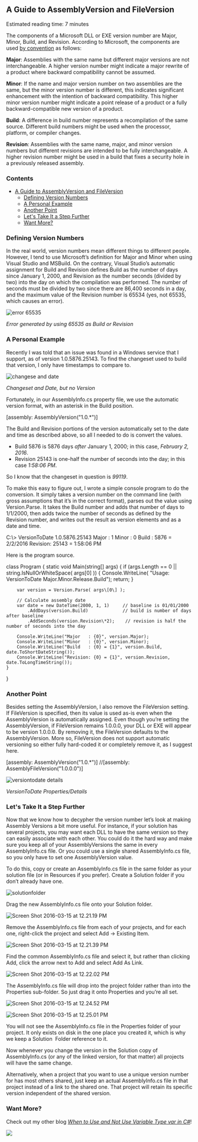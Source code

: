 
## A Guide to AssemblyVersion and FileVersion

Estimated reading time: 7 minutes

The components of a Microsoft DLL or EXE version number are Major, Minor, Build, and Revision. According to Microsoft, the components are used [by convention](https://msdn.microsoft.com/en-us/library/system.version.aspx#Anchor_6) as follows:

**Major**: Assemblies with the same name but different major versions are not interchangeable. A higher version number might indicate a major rewrite of a product where backward compatibility cannot be assumed.

**Minor**: If the name and major version number on two assemblies are the same, but the minor version number is different, this indicates significant enhancement with the intention of backward compatibility. This higher minor version number might indicate a point release of a product or a fully backward-compatible new version of a product.

**Build**: A difference in build number represents a recompilation of the same source. Different build numbers might be used when the processor, platform, or compiler changes.

**Revision**: Assemblies with the same name, major, and minor version numbers but different revisions are intended to be fully interchangeable. A higher revision number might be used in a build that fixes a security hole in a previously released assembly.

### Contents

- [A Guide to AssemblyVersion and FileVersion](#h-a-guide-to-assemblyversion-and-fileversion)
    - [Defining Version Numbers](#h-defining-version-numbers)
    - [A Personal Example](#h-a-personal-example)
    - [Another Point](#h-another-point)
    - [Let's Take It a Step Further](#h-let-s-take-it-a-step-further)
    - [Want More?](#h-want-more)

### Defining Version Numbers

In the real world, version numbers mean different things to different people. However, I tend to use Microsoft’s definition for Major and Minor when using Visual Studio and MSBuild. On the contrary, Visual Studio’s automatic assignment for Build and Revision defines Build as the number of days since January 1, 2000, and Revision as the number seconds (divided by two) into the day on which the compilation was performed. The number of seconds must be divided by two since there are 86,400 seconds in a day, and the maximum value of the Revision number is 65534 (yes, not 65535, which causes an error).

![error 65535](https://raw.githubusercontent.com/worseTyler/MarkdownBlogs/main/2016/03/making-sense-of-assemblyversion-numbers/images/error-65535.png)

_Error generated by using 65535 as Build or Revision_

### A Personal Example

Recently I was told that an issue was found in a Windows service that I support, as of version 1.0.5876.25143. To find the changeset used to build that version, I only have timestamps to compare to.

![changese and date](https://raw.githubusercontent.com/worseTyler/MarkdownBlogs/main/2016/03/making-sense-of-assemblyversion-numbers/images/changese-and-date.png)

_Changeset and Date, but no Version_

Fortunately, in our AssemblyInfo.cs property file, we use the automatic version format, with an asterisk in the Build position.

\[assembly: AssemblyVersion("1.0.\*")\]

The Build and Revision portions of the version automatically set to the date and time as described above, so all I needed to do is convert the values.

- Build 5876 is 5876 days _after_ January 1, 2000; in this case, _February 2, 2016_.
- Revision 25143 is one-half the number of seconds into the day; in this case _1:58:06 PM_.

So I know that the changeset in question is _99119_.

To make this easy to figure out, I wrote a simple console program to do the conversion. It simply takes a version number on the command line (with gross assumptions that it’s in the correct format), parses out the value using Version.Parse. It takes the Build number and adds that number of days to 1/1/2000, then adds twice the number of seconds as defined by the Revision number, and writes out the result as version elements and as a date and time.

C:\\> VersionToDate 1.0.5876.25143
Major   : 1
Minor   : 0
Build   : 5876 = 2/2/2016
Revision: 25143 = 1:58:06 PM

Here is the program source.

class Program
{
    static void Main(string\[\] args)
    {
        if (args.Length == 0 || string.IsNullOrWhiteSpace( args\[0\] ))
        {
           Console.WriteLine( "Usage: VersionToDate Major.Minor.Release.Build");
           return;
        }

        var version = Version.Parse( args\[0\] );

        // Calculate assembly date
        var date = new DateTime(2000, 1, 1)     // baseline is 01/01/2000
            .AddDays(version.Build)             // build is number of days after baseline
            .AddSeconds(version.Revision\*2);    // revision is half the number of seconds into the day

        Console.WriteLine("Major   : {0}", version.Major);
        Console.WriteLine("Minor   : {0}", version.Minor);
        Console.WriteLine("Build   : {0} = {1}", version.Build, date.ToShortDateString());
        Console.WriteLine("Revision: {0} = {1}", version.Revision, date.ToLongTimeString());
    }
}

### Another Point

Besides setting the AssemblyVersion, I also remove the FileVersion setting. If FileVersion is specified, then its value is used as-is even when the AssemblyVersion is automatically assigned. Even though you’re setting the AssemblyVersion, if FileVersion remains 1.0.0.0, your DLL or EXE will appear to be version 1.0.0.0. By removing it, the FileVersion defaults to the AssemblyVersion. More so, FileVersion does not support automatic versioning so either fully hard-coded it or completely remove it, as I suggest here.

\[assembly: AssemblyVersion("1.0.\*")\]
//\[assembly: AssemblyFileVersion("1.0.0.0")\]

![versiontodate details](https://raw.githubusercontent.com/worseTyler/MarkdownBlogs/main/2016/03/making-sense-of-assemblyversion-numbers/images/versiontodate-details.png)

_VersionToDate Properties/Details_

### Let's Take It a Step Further

Now that we know how to decypher the version number let’s look at making Assembly Versions a bit more useful. For instance, if your solution has several projects, you may want each DLL to have the same version so they can easily associate with each other. You could do it the hard way and make sure you keep all of your AssemblyVersions the same in every AssemblyInfo.cs file. Or you could use a single shared AssemblyInfo.cs file, so you only have to set one AssemblyVersion value.

To do this, copy or create an AssemblyInfo.cs file in the same folder as your solution file (or in Resources if you prefer). Create a Solution folder if you don’t already have one.

![solutionfolder](https://raw.githubusercontent.com/worseTyler/MarkdownBlogs/main/2016/03/making-sense-of-assemblyversion-numbers/images/solutionfolder.png)

Drag the new AssemblyInfo.cs file onto your Solution folder.

![Screen Shot 2016-03-15 at 12.21.19 PM](https://raw.githubusercontent.com/worseTyler/MarkdownBlogs/main/2016/03/making-sense-of-assemblyversion-numbers/images/Screen-Shot-2016-03-15-at-12.21.19-PM.png)

Remove the AssemblyInfo.cs file from each of your projects, and for each one, right-click the project and select Add -> Existing Item.

![Screen Shot 2016-03-15 at 12.21.39 PM](https://raw.githubusercontent.com/worseTyler/MarkdownBlogs/main/2016/03/making-sense-of-assemblyversion-numbers/images/Screen-Shot-2016-03-15-at-12.21.39-PM.png)

Find the common AssemblyInfo.cs file and select it, but rather than clicking Add, click the arrow next to Add and select Add As Link.

![Screen Shot 2016-03-15 at 12.22.02 PM](https://raw.githubusercontent.com/worseTyler/MarkdownBlogs/main/2016/03/making-sense-of-assemblyversion-numbers/images/Screen-Shot-2016-03-15-at-12.22.02-PM-300x162.png)

The AssemblyInfo.cs file will drop into the project folder rather than into the Properties sub-folder. So just drag it onto Properties and you’re all set.

![Screen Shot 2016-03-15 at 12.24.52 PM](https://raw.githubusercontent.com/worseTyler/MarkdownBlogs/main/2016/03/making-sense-of-assemblyversion-numbers/images/Screen-Shot-2016-03-15-at-12.24.52-PM.png)

![Screen Shot 2016-03-15 at 12.25.01 PM](https://raw.githubusercontent.com/worseTyler/MarkdownBlogs/main/2016/03/making-sense-of-assemblyversion-numbers/images/Screen-Shot-2016-03-15-at-12.25.01-PM.png)

You will not see the AssemblyInfo.cs file in the Properties folder of your project. It only exists on disk in the one place you created it, which is why we keep a Solution  Folder reference to it.

Now whenever you change the version in the Solution copy of AssemblyInfo.cs (or any of the linked version, for that matter) all projects will have the same change.

Alternatively, when a project that you want to use a unique version number for has most others shared, just keep an actual AssemblyInfo.cs file in that project instead of a link to the shared one. That project will retain its specific version independent of the shared version.

### Want More?

Check out my other blog [_When to Use and Not Use Variable Type var in C#_](https://intellitect.com/when-to-use-and-not-use-var-in-c/)!

![](https://raw.githubusercontent.com/worseTyler/MarkdownBlogs/main/2016/03/making-sense-of-assemblyversion-numbers/images/blog-job-ad-2-1024x129.png)
